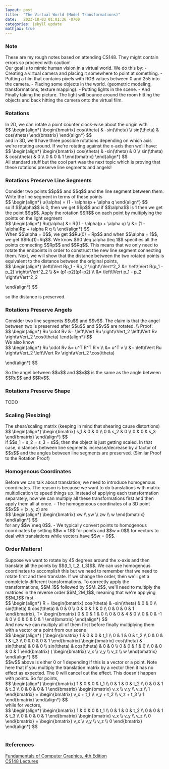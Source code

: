```yaml
---
layout: post
title:  "The Virtual World (Model Transformations)"
date:   2023-10-03 01:01:36 -0700
categories: jekyll update
mathjax: true
---
```

<!------------------------------------------------------------------------------------>
<h3>Note</h3>
These are my rough notes based on attending CS148. They might contain errors so proceed with caution!
<br>
Our goal is to mimic human vision in a virtual world. We do this by:
- Creating a virtual camera and placing it somewhere to point at something. 
- Putting a film that contains pixels with RGB values between 0 and 255 into the camera.
- Placing some objects in the world. (geometric modeling, transformations, texture mapping).
- Putting lights in the scene.
- And Finally taking the picture. The light will bounce around the room hitting the objects and back hitting the camera onto the virtual film.
<br>
<!------------------------------------------------------------------------------------>
<h3>Rotations</h3>
In 2D, we can rotate a point counter clock-wise about the origin with 
<div>
$$
\begin{align*}
\begin{bmatrix}
cos(\theta) & -sin(\theta) \\
sin(\theta) & cos(\theta)
\end{bmatrix}
\end{align*}
$$
</div>
and in 3D, we'll have three possible rotations depending on which axis we're rotating around. If we're rotating against the x-axis then we'll have:
<div>
$$
\begin{align*}
\begin{bmatrix}
cos(\theta) & -sin(\theta) & 0 \\
sin(\theta) & cos(\theta) & 0 \\
0 & 0 & 1
\end{bmatrix}
\end{align*}
$$
</div>
All standard stuff but the cool part was the next topic which is proving that these rotations preserve line segments and angels!
<br>
<!------------------------------------------------------------------------------------>
<h3>Rotations Preserve Line Segments</h3>
Consider two points $$p$$ and $$q$$ and the line segment between them. Write the line segment in terms of these points
<div>
$$
\begin{align*}
u(\alpha) = (1 - \alpha)p + \alpha q
\end{align*}
$$
</div>
so if $$\alpha$$ is 0, then we get $$p$$ and if $$\alpha$$ is 1 then we get the point $$q$$.
Apply the rotation $$R$$ on each point by multiplying the points on the light segment 
<div>
$$
\begin{align*}
Ru(\alpha) &= R((1 - \alpha)p + \alpha q) \\
&= (1 - \alpha)Rp + \alpha R q \\
\end{align*}
$$
</div>
When $$\alpha = 0$$, we get $$Ru(0) = Rp$$ and when $$\alpha = 1$$, we get $$Ru(1)=Rq$$. We know $$0 \leq \alpha \leq 1$$ specifies all the points connecting $$Rp$$ and $$Rq$$. This means that we only need to rotate the endpoints in order to construct the new line segment connecting them. Next, we will show that the distance between the two rotated points is equivalent to the distance between the original points,
<div>
$$
\begin{align*}
\left\lVert Rp_1 - Rp_2 \right\rVert^2_2 &= \left\lVert R(p_1 - p_2) \right\rVert^2_2  \\
&= (p1-p2)(p1-p2) \\
&= \left\lVert p_1 - p_2 \right\rVert^2_2

\end{align*}
$$
</div>

so the distance is preserved.
<br>
<!------------------------------------------------------------------------------------>
<h3>Rotations Preserve Angels</h3>
Consider two line segments $$u$$ and $$v$$. The claim is that the angel between two is preserved after $$u$$ and $$v$$ are rotated. \\
Proof:
<div>
$$
\begin{align*}
Ru \cdot Rv &= \left\lVert Ru \right\rVert_2 \left\lVert Rv \right\rVert_2  \cos(\theta)
\end{align*}
$$
</div>
We also know
<div>
$$
\begin{align*}
Ru \cdot Rv &= u^T R^T R v  \\
&= u^T v  \\
&=  \left\lVert Ru \right\rVert_2 \left\lVert Rv \right\rVert_2  \cos(\theta)

\end{align*}
$$
</div>
So the angel between $$u$$ and $$v$$ is the same as the angle between $$Ru$$ and $$Rv$$. 
<br>
<!------------------------------------------------------------------------------------>
<h3>Rotations Preserve Shape</h3>
TODO
<br>
<!------------------------------------------------------------------------------------>
<h3>Scaling (Resizing)</h3>
The shear/scaling matrix (keeping in mind that  shearing cause distortions)
<div>
$$
\begin{align*}
\begin{bmatrix}
s_1 & 0 & 0 \\
0 & s_2 & 0 \\
0 & 0 & s_3
\end{bmatrix}
\end{align*}
$$
</div>
if $$s_1 = s_2 = s_3 = s$$, then the object is just getting scaled. In that case, distances between line segments increase/decrease  by a factor of $$s$$ and the angles between line segments are preserved. (Similar Proof to the Rotation Proof)
<br>
<!------------------------------------------------------------------------------------>
<h3>Homogenous Coordinates</h3>
Before we can talk about translation, we need to introduce homogenous coordinates. The reason is because we want to do translations with matrix multiplication to speed things up. Instead of applying each transformation separately, now we can multiply all these transformations first and then apply them all at once.
- The homogeneous coordinates of a 3D point $$x$$ = (x, y, z) are
<div>
$$
\begin{align*}
\begin{bmatrix}
xw \\
yw \\
zw \\
w
\end{bmatrix}
\end{align*}
$$
</div>
for any $$w \neq 0$$.
-  We typically convert points to homogenous coordinates by setting $$w = 1$$ for points and $$w = 0$$ for vectors to deal with translations while vectors have $$w = 0$$. 
<br>
<!------------------------------------------------------------------------------------>
<h3>Order Matters!</h3>
Suppose we want to rotate by 45 degrees around the x-axis and then translate all the points by $$(t_1, t_2, t_3)$$. We can use homogenous coordinates to accomplish this but we need to remember that we need to rotate first and then translate. If we change the order, then we'll get a completely different transformations. To correctly apply the transformations, $$M_1$$ followed by $$M_2$$, we'll need to multiply the matrices in the reverse order $$M_2M_1$$, meaning that we're applying $$M_1$$ first.
<div>
$$
\begin{align*}
R =
\begin{bmatrix}
cos(\theta) & -sin(\theta) & 0 & 0 \\
sin(\theta) & cos(\theta) & 0 & 0 \\
0 & 0 & 1 & 0 \\
0 & 0 & 0 & 1
\end{bmatrix}, T=
\begin{bmatrix}
0 & 0 & 1 & 0 \\
0 & 0 & 4 & 0 \\
0 & 0 & -1 & 0 \\
0 & 0 & 0 & 1
\end{bmatrix}
\end{align*}
$$
</div>
And now we can multiply all of them first before finally multiplying them with a vector or a point from our scene
<div>
$$
\begin{align*}
(
\begin{bmatrix}
1 & 0 & 0 & t_1 \\
0 & 1 & 0 & t_2 \\
0 & 0 & 1 & t_3 \\
0 & 0 & 0 & 1
\end{bmatrix}
\begin{bmatrix}
cos(\theta) & -sin(\theta) & 0 & 0 \\
sin(\theta) & cos(\theta) & 0 & 0 \\
0 & 0 & 1 & 0 \\
0 & 0 & 0 & 1
\end{bmatrix}
)
\begin{bmatrix}
v_x \\
v_y \\
v_z \\
w
\end{bmatrix}
\end{align*}
$$
</div>
$$w$$ above is either 0 or 1 depending if this is a vector or a point. Note here that if you multiply the translation matrix by a vector then it has no effect as expected. The 0 will cancel out the effect. This doesn't happen with points. So for points,
<div>
$$
\begin{align*}
\begin{bmatrix}
1 & 0 & 0 & t_1 \\
0 & 1 & 0 & t_2 \\
0 & 0 & 1 & t_3 \\
0 & 0 & 0 & 1
\end{bmatrix}
\begin{bmatrix}
v_x \\
v_y \\
v_z \\
1
\end{bmatrix}
=
\begin{bmatrix}
v_x + t_1 \\
v_y + t_2 \\
v_z + t_3 \\
1
\end{bmatrix}
\end{align*}
$$
</div>
while for vectors,
<div>
$$
\begin{align*}
\begin{bmatrix}
1 & 0 & 0 & t_1 \\
0 & 1 & 0 & t_2 \\
0 & 0 & 1 & t_3 \\
0 & 0 & 0 & 1
\end{bmatrix}
\begin{bmatrix}
v_x \\
v_y \\
v_z \\
0
\end{bmatrix}
=
\begin{bmatrix}
v_x \\
v_y \\
v_z \\
0
\end{bmatrix}
\end{align*}
$$
</div>
<br>
<!------------------------------------------------------------------------------------>
<h3>References</h3>
<a href="https://www.amazon.com/Fundamentals-Computer-Graphics-Steve-Marschner/dp/1482229390">Fundamentals of Computer Graphics, 4th Edition</a>
<br>
<a href="https://web.stanford.edu/class/cs148/lectures.html"> CS148 Lectures </a>
<br>

